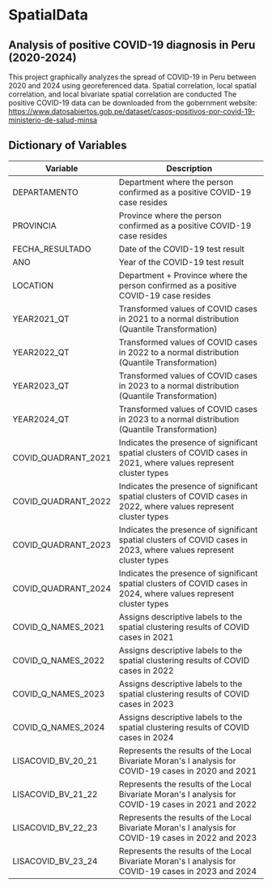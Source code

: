 # SpatialData
## Analysis of positive COVID-19 diagnosis in Peru (2020-2024)
This project graphically analyzes the spread of COVID-19 in Peru between 2020 and 2024 using georeferenced data. Spatial correlation, local spatial correlation, and local bivariate spatial correlation are conducted
The positive COVID-19 data can be downloaded from the gobernment website: https://www.datosabiertos.gob.pe/dataset/casos-positivos-por-covid-19-ministerio-de-salud-minsa

## Dictionary of Variables
| Variable              | Description                                                                                                       |
|-----------------------|-------------------------------------------------------------------------------------------------------------------|
|DEPARTAMENTO           |Department where the person confirmed as a positive COVID-19 case resides                                          |
|PROVINCIA              |Province where the person confirmed as a positive COVID-19 case resides                                            |
|FECHA_RESULTADO        |Date of the COVID-19 test result                                                                                   |
|ANO                    |Year of the COVID-19 test result                                                                                   |
|LOCATION               |Department + Province where the person confirmed as a positive COVID-19 case resides                               |                               
|YEAR2021_QT            |Transformed values of COVID cases in 2021 to a normal distribution (Quantile Transformation)                       |
|YEAR2022_QT            |Transformed values of COVID cases in 2022 to a normal distribution (Quantile Transformation)                       |
|YEAR2023_QT            |Transformed values of COVID cases in 2023 to a normal distribution (Quantile Transformation)                       |
|YEAR2024_QT            |Transformed values of COVID cases in 2023 to a normal distribution (Quantile Transformation)                       |
|COVID_QUADRANT_2021    |Indicates the presence of significant spatial clusters of COVID cases in 2021, where values represent cluster types|
|COVID_QUADRANT_2022    |Indicates the presence of significant spatial clusters of COVID cases in 2022, where values represent cluster types|
|COVID_QUADRANT_2023    |Indicates the presence of significant spatial clusters of COVID cases in 2023, where values represent cluster types|
|COVID_QUADRANT_2024    |Indicates the presence of significant spatial clusters of COVID cases in 2024, where values represent cluster types|
|COVID_Q_NAMES_2021     |Assigns descriptive labels to the spatial clustering results of COVID cases in 2021                                |
|COVID_Q_NAMES_2022     |Assigns descriptive labels to the spatial clustering results of COVID cases in 2022                                |
|COVID_Q_NAMES_2023     |Assigns descriptive labels to the spatial clustering results of COVID cases in 2023                                |
|COVID_Q_NAMES_2024     |Assigns descriptive labels to the spatial clustering results of COVID cases in 2024                                |
|LISACOVID_BV_20_21     |Represents the results of the Local Bivariate Moran's I analysis for COVID-19 cases in 2020 and 2021               |
|LISACOVID_BV_21_22     |Represents the results of the Local Bivariate Moran's I analysis for COVID-19 cases in 2021 and 2022               |
|LISACOVID_BV_22_23     |Represents the results of the Local Bivariate Moran's I analysis for COVID-19 cases in 2022 and 2023               |
|LISACOVID_BV_23_24     |Represents the results of the Local Bivariate Moran's I analysis for COVID-19 cases in 2023 and 2024               |
